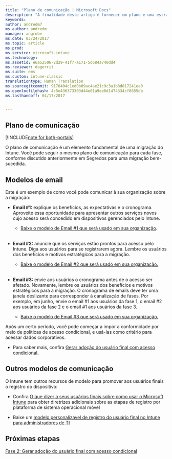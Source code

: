```yaml
---
title: "Plano de comunicação | Microsoft Docs"
description: "A finalidade deste artigo é fornecer um plano e uma estratégia de comunicação de migração."
keywords: 
author: andredm7
ms.author: andredm
manager: angrobe
ms.date: 03/24/2017
ms.topic: article
ms.prod: 
ms.service: microsoft-intune
ms.technology: 
ms.assetid: e6a52506-2d29-41f7-a171-5d684a740dd4
ms.reviewer: dagerrit
ms.suite: ems
ms.custom: intune-classic
translationtype: Human Translation
ms.sourcegitcommit: 9178404c1ed0b09ac4ae21c9c3a1b8d817241ea0
ms.openlocfilehash: 4c5e436373303d44e01a9ee8d1474334cf8655db
ms.lasthandoff: 04/17/2017


---
```


## <a name="communication-plan"></a>Plano de comunicação

[!INCLUDE[note for both-portals](../includes/note-for-both-portals.md)]

O plano de comunicação é um elemento fundamental de uma migração do Intune. Você pode seguir o mesmo plano de comunicação para cada fase, conforme discutido anteriormente em Segredos para uma migração bem-sucedida.

## <a name="e-mail-templates"></a>Modelos de email

Este é um exemplo de como você pode comunicar à sua organização sobre a migração:

-   **Email \#1:** explique os benefícios, as expectativas e o cronograma. Aproveite essa oportunidade para apresentar outros serviços novos cujo acesso será concedido em dispositivos gerenciados pelo Intune.

    -   [Baixe o modelo de Email \#1 que será usado em sua organização](https://gallery.technet.microsoft.com/Intune-migration-guide-end-e3209b35).
<br></br>

-   **Email \#2:** anuncie que os serviços estão prontos para acesso pelo Intune. Diga aos usuários para se registrarem agora. Lembre os usuários dos benefícios e motivos estratégicos para a migração.

    -   [Baixe o modelo de Email \#2 que será usado em sua organização.](https://gallery.technet.microsoft.com/Intune-migration-guide-end-a9d25eb5)
<br></br>

-   **Email \#3:** envie aos usuários o cronograma antes de o acesso ser afetado. Novamente, lembre os usuários dos benefícios e motivos estratégicos para a migração. O cronograma de emails deve ter uma janela deslizante para corresponder à canalização de fases. Por exemplo, em junho, envie o email \#1 aos usuários da fase 1, o email \#2 aos usuários da fase 2 e o email \#1 aos usuários da fase 3.

    -   [Baixe o modelo de Email \#3 que será usado em sua organização.](https://gallery.technet.microsoft.com/Intune-migration-guide-end-831521b5)

Após um certo período, você pode começar a impor a conformidade por meio de políticas de acesso condicional, e usá-las como critério para acessar dados corporativos.

-   Para saber mais, confira [Gerar adoção do usuário final com acesso condicional.](https://docs.microsoft.com/intune/plan-design/migration-phase2-drive-end-user-adoption-with-conditional-access)

## <a name="additional-communication-templates"></a>Outros modelos de comunicação

O Intune tem outros recursos de modelo para promover aos usuários finais o registro do dispositivo:

-   Confira [O que dizer a seus usuários finais sobre como usar o Microsoft Intune](https://docs.microsoft.com/intune/deploy-use/what-to-tell-your-end-users-about-using-microsoft-intune) para obter diretrizes adicionais sobre as etapas de registro por plataforma de sistema operacional móvel

-   Baixe um [modelo personalizável de registro do usuário final no Intune para administradores de TI](https://gallery.technet.microsoft.com/End-user-Intune-enrollment-55dfd64a)

## <a name="next-steps"></a>Próximas etapas

[Fase 2: Gerar adoção do usuário final com acesso condicional](https://docs.microsoft.com/intune/plan-design/migration-phase2-drive-end-user-adoption-with-conditional-access)

